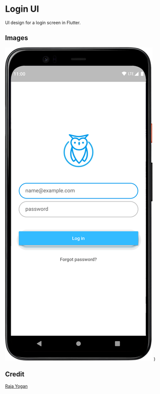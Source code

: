 # Login UI

UI design for a login screen in Flutter.

## Images
![](screenshots/login-ui.png)
)

## Credit
[Raja Yogan](https://www.youtube.com/channel/UCjBxAm226XZvgrkO-JyjJgQ)